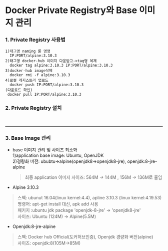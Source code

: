 # Docker Private Registry와 Base 이미지 관리

### 1. Private Registry 사용법

```
1)태그명 naming 룰 명명
  IP:PORT/alpine:3.10.3
2)태그명 docker-hub 이미지 다운받고->tag명 복제
  docker tag alpine:3.10.3 IP:PORT/alpine:3.10.3
3)docker-hub image삭제
  docker rmi -f alpine:3.10.3
4)로컬 레지스트리 업로드
  docker push IP:PORT/alpine:3.10.3
(다운로드 확인)
 docker pull IP:PORT/alpine:3.10.3
 ```
 
 ### 2. Private Registry 설치
 
 <br>
 <hr>
 
 ### 3. Base Image 관리  
- base 이미지 관리 및 사이즈 최소화  
1)application base image: Ubuntu, OpenJDK  
2)경량화 버전: ububtu->alpine(openjdk8->openjdk8-jre), openjdk:8-jre-alpine   
  > 최종 application 이미지 사이즈: 564M → 144M ,  156M → 136M로 줄임  
  
- Alpine 3.10.3  
>스펙: ubunut 16.04(linux kernel:4.4), apline 3.10.3 (linux kernel:4.19.53)  
>명령어: apt-get install 대신, apk add 사용  
>패키지 :ubuntu jdk package 'openjdk-8-jre' -> 'openjdk8-jre'  
>사이즈: Ubuntu (124M) → Alpine(5.5M)  

- Openjdk:8-jre-alpine  
>스펙: Docker hub Official(도커허브인증), Openjdk 경량화 버전(alpine)  
>사이즈: openjdk:8(105M→85M)  
